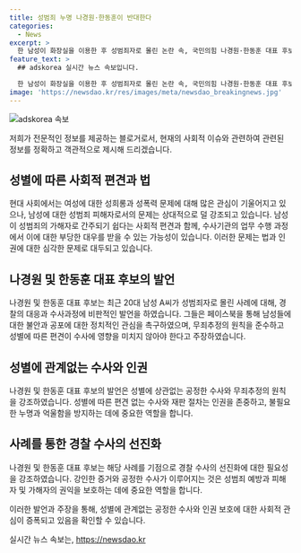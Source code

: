 ```yaml
---
title: 성범죄 누명 나경원·한동훈이 반대한다
categories:
  - News
excerpt: >
  한 남성이 화장실을 이용한 후 성범죄자로 몰린 논란 속, 국민의힘 나경원·한동훈 대표 후보는 경찰 대응을 비판하며 남성의 무죄추정을 강조했다. 후보들은 성범죄에 대한 엄정 대응과 동시에 무죄추정의 원칙을 존중해야 한다고 주장했으며, 잘못된 인식으로 인한 남성 인권 침해를 우려했다. A씨의 사례를 통해 경찰 수사의 선진화가 필요하다는 점을 강조했다.
feature_text: >
  ## adskorea 실시간 뉴스 속보입니다.

  한 남성이 화장실을 이용한 후 성범죄자로 몰린 논란 속, 국민의힘 나경원·한동훈 대표 후보는 경찰 대응을 비판하며 남성의 무죄추정을 강조했다. 후보들은 성범죄에 대한 엄정 대응과 동시에 무죄추정의 원칙을 존중해야 한다고 주장했으며, 잘못된 인식으로 인한 남성 인권 침해를 우려했다. A씨의 사례를 통해 경찰 수사의 선진화가 필요하다는 점을 강조했다.
image: 'https://newsdao.kr/res/images/meta/newsdao_breakingnews.jpg'
---
```


<p><img src="https://newsdao.kr/res/images/meta/newsdao_breakingnews.jpg" alt="adskorea 속보" /></p>

<p>저희가 전문적인 정보를 제공하는 블로거로서, 현재의 사회적 이슈와 관련하여 관련된 정보를 정확하고 객관적으로 제시해 드리겠습니다.</p>

<h2 data-ke-size="size26">성별에 따른 사회적 편견과 법</h2>

<p data-ke-size="size16">현대 사회에서는 여성에 대한 성희롱과 성폭력 문제에 대해 많은 관심이 기울어지고 있으나, 남성에 대한 성범죄 피해자로서의 문제는 상대적으로 덜 강조되고 있습니다. 남성이 성범죄의 가해자로 간주되기 쉽다는 사회적 편견과 함께, 수사기관의 업무 수행 과정에서 이에 대한 부당한 대우를 받을 수 있는 가능성이 있습니다. 이러한 문제는 법과 인권에 대한 심각한 문제로 대두되고 있습니다.</p>

<h2 data-ke-size="size26">나경원 및 한동훈 대표 후보의 발언</h2>

<p data-ke-size="size16">나경원 및 한동훈 대표 후보는 최근 20대 남성 A씨가 성범죄자로 몰린 사례에 대해, 경찰의 대응과 수사과정에 비판적인 발언을 하였습니다. 그들은 페이스북을 통해 남성들에 대한 불안과 공포에 대한 정치적인 관심을 촉구하였으며, 무죄추정의 원칙을 준수하고 성별에 따른 편견이 수사에 영향을 미치지 않아야 한다고 주장하였습니다.</p>

<h2 data-ke-size="size26">성별에 관계없는 수사와 인권</h2>

<p data-ke-size="size16">나경원 및 한동훈 대표 후보의 발언은 성별에 상관없는 공정한 수사와 무죄추정의 원칙을 강조하였습니다. 성별에 따른 편견 없는 수사와 재판 절차는 인권을 존중하고, 불필요한 누명과 억울함을 방지하는 데에 중요한 역할을 합니다. </p>

<h2 data-ke-size="size26">사례를 통한 경찰 수사의 선진화</h2>

<p data-ke-size="size16">나경원 및 한동훈 대표 후보는 해당 사례를 기점으로 경찰 수사의 선진화에 대한 필요성을 강조하였습니다. 강인한 증거와 공정한 수사가 이루어지는 것은 성범죄 예방과 피해자 및 가해자의 권익을 보호하는 데에 중요한 역할을 합니다. </p>

<p>이러한 발언과 주장을 통해, 성별에 관계없는 공정한 수사와 인권 보호에 대한 사회적 관심이 증폭되고 있음을 확인할 수 있습니다.</p>
실시간 뉴스 속보는, <a href="https://newsdao.kr" rel="dofollow">https://newsdao.kr</a>


